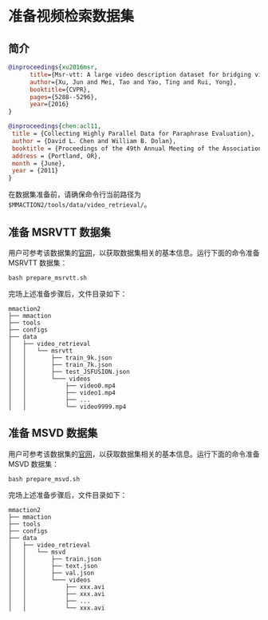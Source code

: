 # 准备视频检索数据集

## 简介

<!-- [DATASET] -->

```BibTeX
@inproceedings{xu2016msr,
      title={Msr-vtt: A large video description dataset for bridging video and language},
      author={Xu, Jun and Mei, Tao and Yao, Ting and Rui, Yong},
      booktitle={CVPR},
      pages={5288--5296},
      year={2016}
}
```

```BibTeX
@inproceedings{chen:acl11,
 title = {Collecting Highly Parallel Data for Paraphrase Evaluation},
 author = {David L. Chen and William B. Dolan},
 booktitle = {Proceedings of the 49th Annual Meeting of the Association for Computational Linguistics (ACL-2011)},
 address = {Portland, OR},
 month = {June},
 year = {2011}
}
```

在数据集准备前，请确保命令行当前路径为 `$MMACTION2/tools/data/video_retrieval/`。

## 准备 MSRVTT 数据集

用户可参考该数据集的[官网](https://www.microsoft.com/en-us/research/publication/msr-vtt-a-large-video-description-dataset-for-bridging-video-and-language/)，以获取数据集相关的基本信息。运行下面的命令准备 MSRVTT 数据集：

```shell
bash prepare_msrvtt.sh
```

完场上述准备步骤后，文件目录如下：

```
mmaction2
├── mmaction
├── tools
├── configs
├── data
│   ├── video_retrieval
│   │   └── msrvtt
│   │       ├── train_9k.json
│   │       ├── train_7k.json
│   │       ├── test_JSFUSION.json
│   │       └─── videos
│   │           ├── video0.mp4
│   │           ├── video1.mp4
│   │           ├── ...
│   │           └── video9999.mp4
```

## 准备 MSVD 数据集

用户可参考该数据集的[官网](https://www.cs.utexas.edu/users/ml/clamp/videoDescription/)，以获取数据集相关的基本信息。运行下面的命令准备 MSVD 数据集：

```shell
bash prepare_msvd.sh
```

完场上述准备步骤后，文件目录如下：

```
mmaction2
├── mmaction
├── tools
├── configs
├── data
│   ├── video_retrieval
│   │   └── msvd
│   │       ├── train.json
│   │       ├── text.json
│   │       ├── val.json
│   │       └─── videos
│   │           ├── xxx.avi
│   │           ├── xxx.avi
│   │           ├── ...
│   │           └── xxx.avi
```
